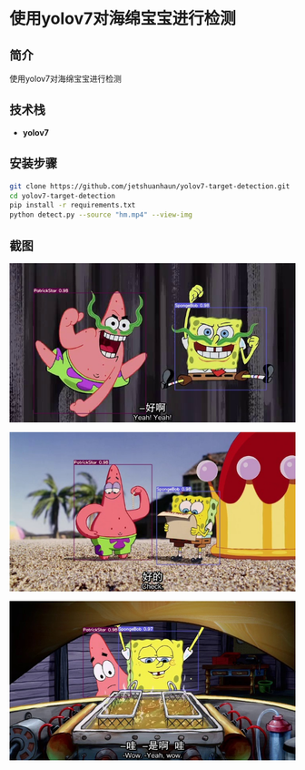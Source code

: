 # 使用yolov7对海绵宝宝进行检测

## 简介

使用yolov7对海绵宝宝进行检测

## 技术栈

- **yolov7**

## 安装步骤

```bash
git clone https://github.com/jetshuanhaun/yolov7-target-detection.git   
cd yolov7-target-detection
pip install -r requirements.txt
python detect.py --source "hm.mp4" --view-img
```



## 截图

![00091](README.assets/00091.jpg)

![00139](README.assets/00139.jpg)

![00142](README.assets/00142.jpg)

